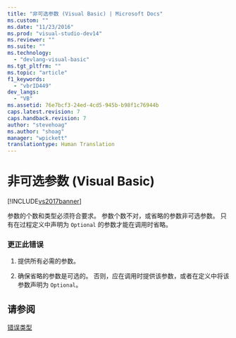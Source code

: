 ```yaml
---
title: "非可选参数 (Visual Basic) | Microsoft Docs"
ms.custom: ""
ms.date: "11/23/2016"
ms.prod: "visual-studio-dev14"
ms.reviewer: ""
ms.suite: ""
ms.technology: 
  - "devlang-visual-basic"
ms.tgt_pltfrm: ""
ms.topic: "article"
f1_keywords: 
  - "vbrID449"
dev_langs: 
  - "VB"
ms.assetid: 76e7bcf3-24ed-4cd5-945b-b98f1c76944b
caps.latest.revision: 7
caps.handback.revision: 7
author: "stevehoag"
ms.author: "shoag"
manager: "wpickett"
translationtype: Human Translation
---
```

# 非可选参数 (Visual Basic)
[!INCLUDE[vs2017banner](../../../csharp/includes/vs2017banner.md)]

参数的个数和类型必须符合要求。  参数个数不对，或省略的参数非可选参数。  只有在过程定义中声明为 `Optional` 的参数才能在调用时省略。  
  
### 更正此错误  
  
1.  提供所有必需的参数。  
  
2.  确保省略的参数是可选的。  否则，应在调用时提供该参数，或者在定义中将该参数声明为 `Optional`。  
  
## 请参阅  
 [错误类型](../../../visual-basic/programming-guide/language-features/error-types.md)